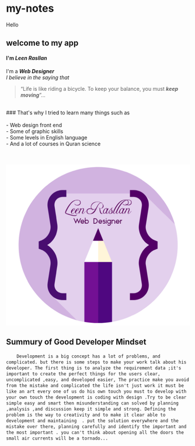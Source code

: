 # my-notes
Hello 
## welcome to my app
#### I'm *Leen Rasllan*
I'm a ***Web Designer*** <br>
 *I believe in the saying that*
 > “Life is like riding a bicycle. To keep your balance, you must ***keep moving***”...
<br>
### That's why I tried to learn many things
 such as <br>
 <br>
 - Web design front end <br>
- Some of graphic skills <br>
- Some levels in English language <br>
- And a lot of courses in Quran science
<br>
<br>

<br>
 


[![hhd](weblogo.png)](https://leen-rasllan.github.io/website/)

## Summury of Good Developer Mindset

        Development is a big concept has a lot of problems, and complicated. but there is some steps to make your work talk about his developer. The first thing is to analyze the requirement data ;it's important to create the perfect things for the users clear, uncomplicated ,easy, and developed easier, The practice make you avoid from the mistake and complicated the life isn't just work it must be like an art every one of us do his own touch you must to develop with your own touch the development is coding with design .Try to be clear simple easy and smart then misunderstanding can solved by planning ,analysis ,and discussion keep it simple and strong. Defining the problem is the way to creativity and to make it clear able to development and maintaining  . put the solution everywhere and the mistake over there, planning carefully and identify the important and the most important . you can't think about opening all the doors the small air currents will be a tornado...
